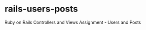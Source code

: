 rails-users-posts
=================

Ruby on Rails Controllers and Views Assignment - Users and Posts